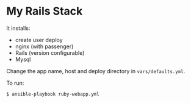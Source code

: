 # My Rails Stack

It installs:

- create user deploy
- nginx (with passenger)
- Rails (version configurable)
- Mysql

Change the app name, host and deploy directory in <code>vars/defaults.yml</code>.

To run:

    $ ansible-playbook ruby-webapp.yml

